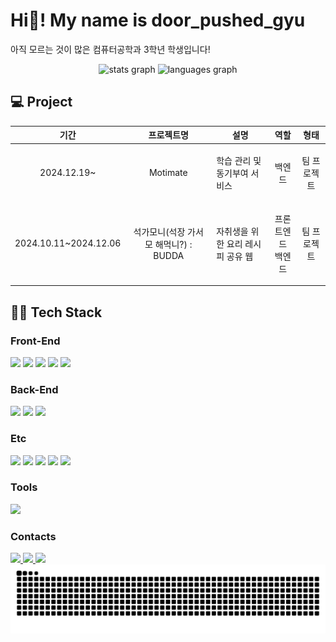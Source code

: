 # Hi👋! My name is door_pushed_gyu

아직 모르는 것이 많은 컴퓨터공학과 3학년 학생입니다!

<div align="center">
  <img src="https://github-readme-stats.vercel.app/api?username=mmk622&hide_title=false&hide_rank=false&show_icons=true&include_all_commits=true&count_private=true&disable_animations=false&theme=dracula&locale=en&hide_border=false" height="150" alt="stats graph"  />
  <img src="https://github-readme-stats.vercel.app/api/top-langs?username=mmk622&locale=en&hide_title=false&layout=compact&card_width=320&langs_count=5&theme=dracula&hide_border=false" height="150" alt="languages graph"  />
</div>

## 💻 Project

| 기간 | 프로젝트명 | 설명 | 역할 | 형태 |
|------|------------|------|------|------|
| <p align="center"> 2024.12.19~ </p> | <p align="center"> Motimate </p> | 학습 관리 및 동기부여 서비스 | <p align="center"> 백엔드 | <p align="center"> 팀 프로젝트<br/></p> |
| <p align="center"> 2024.10.11~2024.12.06 </p> | <p align="center"> 석가모니(석장 가서 모 해먹니?) : BUDDA </p> | 자취생을 위한 요리 레시피 공유 웹 | <p align="center"> 프론트엔드<br/>백엔드 </p> | <p align="center"> 팀 프로젝트 </p> |

## 🧑‍💻 Tech Stack

### Front-End

<div align="left">
  <img src="https://img.shields.io/badge/JavaScript-F7DF1E?logo=javascript&logoColor=black&style=for-the-badge"/>
  <img src="https://img.shields.io/badge/React-61DAFB?logo=react&logoColor=black&style=for-the-badge"/>
  <img src="https://img.shields.io/badge/HTML5-E34F26?logo=html5&logoColor=white&style=for-the-badge"/>
  <img src="https://img.shields.io/badge/CSS3-1572B6?logo=css3&logoColor=white&style=for-the-badge"/>
  <img src="https://img.shields.io/badge/Python-3776AB?logo=python&logoColor=white&style=for-the-badge"/>
</div>

### Back-End

<div align="left">
  <img src="https://img.shields.io/badge/Python-3776AB?logo=python&logoColor=white&style=for-the-badge"/>
  <img src="https://img.shields.io/badge/C-A8B9CC?logo=c&logoColor=black&style=for-the-badge"/>
  <img src="https://img.shields.io/badge/Node.js-339933?logo=nodedotjs&logoColor=white&style=for-the-badge"/>
</div>

### Etc

<div align="left">
  <img src="https://img.shields.io/badge/MongoDB-47A248?logo=mongodb&logoColor=white&style=for-the-badge"/>
  <img src="https://img.shields.io/badge/Microsoft SQL Server-CC2927?logo=microsoftsqlserver&logoColor=white&style=for-the-badge"/>
  <img src="https://img.shields.io/badge/Git-F05032?logo=git&logoColor=white&style=for-the-badge"/>
  <img src="https://img.shields.io/badge/GitHub-181717?logo=github&logoColor=white&style=for-the-badge"/>
  <img src="https://img.shields.io/badge/Android-3DDC84?logo=android&logoColor=black&style=for-the-badge"/>
</div>

### Tools

<div align="left">
  <img src="https://img.shields.io/badge/Figma-F24E1E?logo=figma&logoColor=white&style=for-the-badge"/>
</div>

### Contacts

<div align="left">
  <a href="https://www.instagram.com/door_pushed_gyu/" target="_blank">
    <img src="https://img.shields.io/badge/instagram-FF0069?logo=instagram&logoColor=white&style=for-the-badge"/>
  </a>
  <a href="https://www.discord.com/users/500203182245412865" target="_blank">
    <img src="https://img.shields.io/badge/discord-5865F2?logo=discord&logoColor=white&style=for-the-badge"/>
  </a>
  <a href="mailto:ansalsrb123@gmail.com" target="_blank">
    <img src="https://img.shields.io/badge/gmail-EA4335?logo=gmail&logoColor=white&style=for-the-badge"/>
  </a>
</div>

<img src="https://raw.githubusercontent.com/mmk622/mmk622/output/snake.svg" alt="Snake animation"/>
